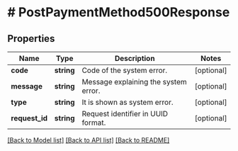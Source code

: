 # # PostPaymentMethod500Response

## Properties

Name | Type | Description | Notes
------------ | ------------- | ------------- | -------------
**code** | **string** | Code of the system error. | [optional]
**message** | **string** | Message explaining the system error. | [optional]
**type** | **string** | It is shown as system error. | [optional]
**request_id** | **string** | Request identifier in UUID format. | [optional]

[[Back to Model list]](../../README.md#models) [[Back to API list]](../../README.md#endpoints) [[Back to README]](../../README.md)
